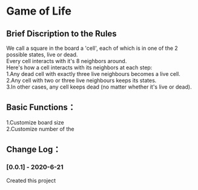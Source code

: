 # Game of Life  
## Brief Discription to the Rules  
We call a square in the board a 'cell', each of which is in one of the 2 possible states, live or dead.  
Every cell interacts with it's 8 neighbors around.  
Here's how a cell interacts with its neighbors at each step:  
1.Any dead cell with exactly three live neighbours becomes a live cell.  
2.Any cell with two or three live neighbours keeps its states.  
3.In other cases, any cell keeps dead (no matter whether it's live or dead).
## Basic Functions：  
1.Customize board size  
2.Customize number of the  
## Change Log：   
### [0.0.1] - 2020-6-21  
Created this project   
